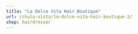 ```yaml
---
title: "La Dolce Vita Hair Boutique"
url: /chula-vista/la-dolce-vita-hair-boutique-2/
shop: hairdresser
---
```

